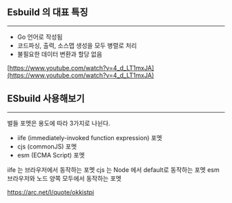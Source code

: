

## Esbuild 의 대표 특징
----

- Go 언어로 작성됨
- 코드파싱, 출력, 소스맵 생성을 모두 병렬로  처리
- 불필요한 데이터 변환과 할당 없음

[https://www.youtube.com/watch?v=4_d_LT1mxJA](https://www.youtube.com/watch?v=4_d_LT1mxJA)



## ESbuild 사용해보기
----

벌들 포멧은 용도에 따라 3가지로 나뉜다.

- iife (immediately-invoked function expression) 포멧
- cjs (commonJS) 포멧
- esm (ECMA Script) 포멧

iife 는 브라우저에서 동작하는 포멧
cjs 는 Node 에서 default로 동작하는 포멧
esm 브라우저와 노드 양쪽 모두에서 동작하는 포멧





https://arc.net/l/quote/okkistpi